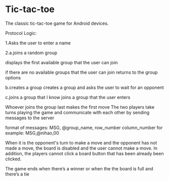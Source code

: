 # Tic-tac-toe

The classic tic-tac-toe game for Android devices. 

Protocol Logic: 

1.Asks the user to enter a name

2.a.joins a random group

displays the first available group that the user can join

if there are no available groups that the user can join
returns to the group options

b.creates a group
creates a group and asks the user to wait for an opponent

c.joins a group that I know
joins a group that the user enters

Whoever joins the group last makes the first move
The two players take turns playing the game and communicate with each other by sending messages to the server

format of messages: MSG, @group_name, row_number column_number
for example: MSG,@nihao,00

When it is the opponent's turn to make a move and the opponent has not made a move,
the board is disabled and the user cannot make a move.
In addition, the players cannot click a board button that has been already been clicked.

The game ends when there’s a winner or when the the board is full and there’s a tie

